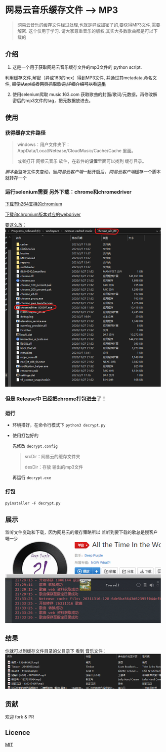 # 网易云音乐缓存文件 --> MP3
>网易云音乐的缓存文件经过处理,也就是异或加密了的,要获得MP3文件,需要解密. 这个仅用于学习. 请大家尊重音乐的版权.其实大多数歌曲都是可以下载的




## 介绍

1. 这是一个用于获取网易云音乐缓存文件的mp3文件的 python script. 
   
利用缓存文件,解密（异或163的hex）得到MP3文件, 并通过其metadata,命名文件,
~~顺便从api或者网页抓取歌词,详细介绍可以看[这里](https://mbinary.coding.me/decrypt-netease-music.html)~~

2. 使用selenium爬取 music.163.com 获取歌曲的封面/歌词/元数据，再修改解密后的mp3文件的tag，把元数据放进去。



## 使用

### 获得缓存文件路径

>  windows：用户文件夹下：AppData/Local/Netease/CloudMusic/Cache/Cache 里面。
> 
> 或者打开 网银云音乐 软件，在软件的**设置**里面可以找到 缓存目录。


*脚本*会监听文件夹变动，当*网易云客户端*一起开启后，*网易云客户端*缓存一个脚本就转存一个

### 运行selenium需要 另外下载：chrome和chromedriver
[下载有h264支持的chromium](https://github.com/Hibbiki/chromium-win64)

[下载和chromium版本对应的webdriver](https://chromedriver.chromium.org/downloads)

要这么放：
![](readme/chromium_driver.png)

### 但是 Release中 已经把chrome打包进去了！

### 运行
* 环境搭好，在命令行模式下
  `python3 decrypt.py`

* 使用打包好的

  先修改 `decrypt.config`

  > srcDir：网易云的缓存文件夹
  >
  > desDir：存放 输出的mp3文件

  再运行 `decrypt.exe`
### 打包
`pyinstaller -F decrypt.py`

## 展示
监听文件变动和下载，因为网易云的缓存策略所以 监听到要下载的歌总是慢客户端一步
![](readme/a.gif)



## 结果
 你就可以到缓存文件目录的父目录下 看到 音乐文件：
![](readme/result.png)


## 贡献
欢迎 fork & PR


## Licence
[MIT](LICENCE)

